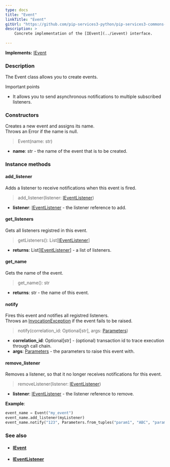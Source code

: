 ```yaml
---
type: docs
title: "Event"
linkTitle: "Event"
gitUrl: "https://github.com/pip-services3-python/pip-services3-commons-python"
description: > 
    Concrete implementation of the [IEvent](../ievent) interface.
   
---
```


**Implements:** [IEvent](../ievent)

### Description

The Event class allows you to create events.

Important points

- It allows you to send asynchronous notifications to multiple subscribed listeners.

### Constructors

Creates a new event and assigns its name.  
Throws an Error if the name is null.

> Event(name: str)

- **name**: str - the name of the event that is to be created.

### Instance methods

#### add_listener
Adds a listener to receive notifications when this event is fired.

> add_listener(listener: [IEventListener](../ievent_listener))

- **listener**: [IEventListener](../ievent_listener) - the listener reference to add.

#### get_listeners
Gets all listeners registred in this event.

> getListeners(): List[[IEventListener](../ievent_listener)]

- **returns**: List[[IEventListener](../ievent_listener)] - a list of listeners.

#### get_name
Gets the name of the event.

> get_name(): str 

- **returns**: str - the name of this event.

#### notify
Fires this event and notifies all registred listeners.  
Throws an [InvocationException](../errors/invocation_exception) if the event fails to be raised.

> notify(correlation_id: Optional[str], args: [Parameters](../../run/parameters))

- **correlation_id**: Optional[str] - (optional) transaction id to trace execution through call chain.
- **args**: [Parameters](../../run/parameters) - the parameters to raise this event with.

#### remove_listener
Removes a listener, so that it no longer receives notifications for this event.

> removeListener(listener: [IEventListener](../ievent_listener))

- **listener**: [IEventListener](../ievent_listener) - the listener reference to remove.

**Example**:

```python
event_name = Event("my_event")
event_name.add_listener(myListener)
event_name.notify("123", Parameters.from_tuples("param1", "ABC", "param2", 123)
```

### See also
- #### [IEvent](../ievent)
- #### [IEventListener](../ievent_listener)
